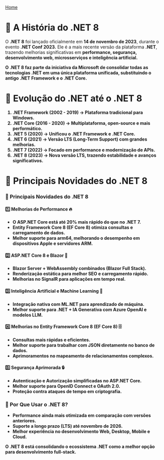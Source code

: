 <div> 
<p><a href="https://github.com/JosiTubaroski/Web_API_CriarProjeto/blob/main/README.md">Home</a></p>
</div> 

# 📜 A História do .NET 8

O <b>.NET 8</b> foi lançado oficialmente em <b>14 de novembro de 2023</b>, durante o evento <b>.NET Conf 2023.</b> Ele é a mais recente versão da plataforma <b> .NET</b>, trazendo melhorias significativas em <b>performance, segurança, desenvolvimento web, microsserviços e inteligência artificial.

O <b>.NET 8</b> faz parte da iniciativa da <b>Microsoft</b> de consolidar todas as tecnologias .NET em uma única plataforma unificada, substituindo o antigo <b>.NET Framework</b> e o <b>.NET Core.</b>

# 🔹 Evolução do .NET até o .NET 8

1. .NET Framework (2002 - 2019) → Plataforma tradicional para Windows.
2. .NET Core (2016 - 2020) → Multiplataforma, open-source e mais performático.
3. .NET 5 (2020) → Unificou o .NET Framework e .NET Core.
4. .NET 6 (2021) → Versão LTS (Long-Term Support) com grandes melhorias.
5. .NET 7 (2022) → Focado em performance e modernização de APIs.
6. .NET 8 (2023) → Nova versão LTS, trazendo estabilidade e avanços significativos.

# 🔹 Principais Novidades do .NET 8

### 🔹 Principais Novidades do .NET 8

#### 1️⃣ Melhorias de Performance 🔥

- O ASP.NET Core está até 20% mais rápido do que no .NET 7.
- <b>Entity Framework Core 8</b> (EF Core 8) otimiza consultas e carregamento de dados.
- Melhor suporte para <b>arm64</b>, melhorando o desempenho em dispositivos Apple e servidores ARM.

#### 2️⃣ ASP.NET Core 8 e Blazor 🚀

- Blazor Server + WebAssembly combinados (Blazor Full Stack).
- Renderização estática para melhor SEO e carregamento rápido.
- Melhorias no <b>SignalR</b> para aplicações em tempo real.

#### 3️⃣ Inteligência Artificial e Machine Learning 🤖

- Integração nativa com <b>ML.NET</b> para aprendizado de máquina.
- Melhor suporte para <b>.NET + IA</b> Generativa com Azure OpenAI e modelos LLM.

#### 4️⃣ Melhorias no Entity Framework Core 8 (EF Core 8) 🗄️

- Consultas mais rápidas e eficientes.
- Melhor suporte para trabalhar com JSON diretamente no banco de dados.
- Aprimoramentos no mapeamento de relacionamentos complexos.

#### 5️⃣ Segurança Aprimorada 🔒

- Autenticação e Autorização simplificadas no ASP.NET Core.
- Melhor suporte para OpenID Connect e OAuth 2.0.
- Proteção contra ataques de tempo em criptografia.

### 🔹 Por Que Usar o .NET 8?

-  Performance ainda mais otimizada em comparação com versões anteriores.
-  Suporte a longo prazo (LTS) até novembro de 2026.
-  Melhor experiência no desenvolvimento Web, Desktop, Mobile e Cloud.

O .NET 8 está consolidando o ecossistema .NET como a melhor opção para desenvolvimento full-stack.
  
